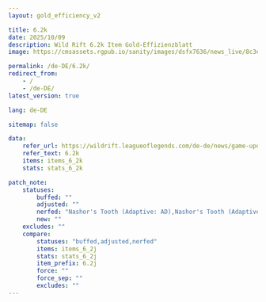 ```yaml
---
layout: gold_efficiency_v2

title: 6.2k
date: 2025/10/09
description: Wild Rift 6.2k Item Gold-Effizienzblatt
image: https://cmsassets.rgpub.io/sanity/images/dsfx7636/news_live/8c3e439502d1bef76dd3ed4fe8b295a11b32ee39-1920x1080.jpg?w=1200&h=630&fm=webp&fit=crop&crop=center

permalink: /de-DE/6.2k/
redirect_from:
    - /
    - /de-DE/
latest_version: true

lang: de-DE

sitemap: false

data:
    refer_url: https://wildrift.leagueoflegends.com/de-de/news/game-updates/wild-rift-patch-notes-6-2k/
    refer_text: 6.2k
    items: items_6_2k
    stats: stats_6_2k

patch_note:
    statuses:
        buffed: ""
        adjusted: ""
        nerfed: "Nashor's Tooth (Adaptive: AD),Nashor's Tooth (Adaptive: AP)"
        new: ""
    excludes: ""
    compare:
        statuses: "buffed,adjusted,nerfed"
        items: items_6_2j
        stats: stats_6_2j
        item_prefix: 6.2j
        force: ""
        force_sep: ""
        excludes: ""
---
```

